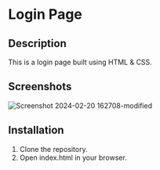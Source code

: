 # Login Page

## Description
This is a login page built using HTML & CSS.

## Screenshots
![Screenshot 2024-02-20 162708-modified](https://github.com/HugoAdona/SimpleLoginPage/assets/159626840/ff2115f4-7c42-4b2e-9fe3-d8d5fe9b7f7d)

## Installation
1. Clone the repository.
2. Open index.html in your browser.
